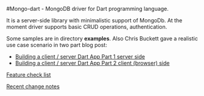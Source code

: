 #Mongo-dart - MongoDB driver for Dart programming language.

It is a server-side library with minimalistic support of MongoDb. At the moment driver supports basic CRUD operations, authentication.

Some samples are in directory **examples**. Also Chris Buckett gave a realistic use case scenario in two part blog post:

 - [Building a client / server Dart App Part 1 server side](http://blog.dartwatch.com/2012/03/building-client-server-dart-app-part-1.html)
 - [Building a client / server Dart App Part 2 client (browser) side](http://blog.dartwatch.com/2012/03/building-client-server-dart-app-part-2.html)

[Feature check list](doc/feature_checklist.md)

[Recent change notes](doc/change_notes.md)
